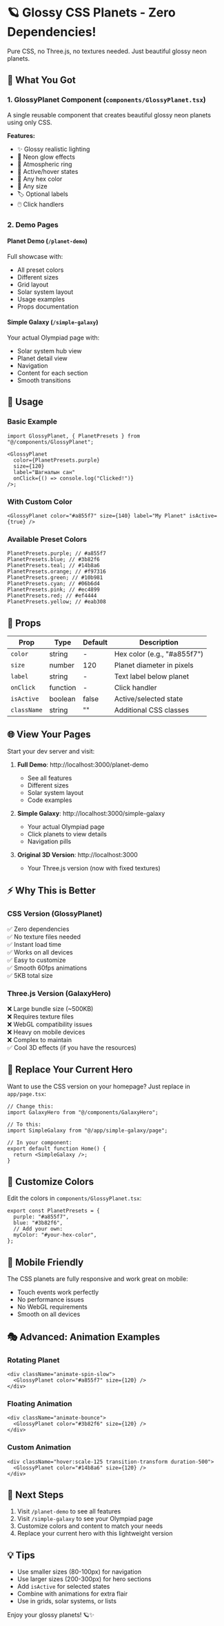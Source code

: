 # 🪐 Glossy CSS Planets - Zero Dependencies!

Pure CSS, no Three.js, no textures needed. Just beautiful glossy neon planets.

## 🚀 What You Got

### 1. **GlossyPlanet Component** (`components/GlossyPlanet.tsx`)

A single reusable component that creates beautiful glossy neon planets using only CSS.

**Features:**

- ✨ Glossy realistic lighting
- 🌟 Neon glow effects
- 💫 Atmospheric ring
- 🎯 Active/hover states
- 🎨 Any hex color
- 📏 Any size
- 🏷️ Optional labels
- 🖱️ Click handlers

### 2. **Demo Pages**

#### Planet Demo (`/planet-demo`)

Full showcase with:

- All preset colors
- Different sizes
- Grid layout
- Solar system layout
- Usage examples
- Props documentation

#### Simple Galaxy (`/simple-galaxy`)

Your actual Olympiad page with:

- Solar system hub view
- Planet detail view
- Navigation
- Content for each section
- Smooth transitions

## 🎯 Usage

### Basic Example

```tsx
import GlossyPlanet, { PlanetPresets } from "@/components/GlossyPlanet";

<GlossyPlanet
  color={PlanetPresets.purple}
  size={120}
  label="Шагналын сан"
  onClick={() => console.log("Clicked!")}
/>;
```

### With Custom Color

```tsx
<GlossyPlanet color="#a855f7" size={140} label="My Planet" isActive={true} />
```

### Available Preset Colors

```tsx
PlanetPresets.purple; // #a855f7
PlanetPresets.blue; // #3b82f6
PlanetPresets.teal; // #14b8a6
PlanetPresets.orange; // #f97316
PlanetPresets.green; // #10b981
PlanetPresets.cyan; // #06b6d4
PlanetPresets.pink; // #ec4899
PlanetPresets.red; // #ef4444
PlanetPresets.yellow; // #eab308
```

## 🎨 Props

| Prop        | Type     | Default | Description                 |
| ----------- | -------- | ------- | --------------------------- |
| `color`     | string   | -       | Hex color (e.g., "#a855f7") |
| `size`      | number   | 120     | Planet diameter in pixels   |
| `label`     | string   | -       | Text label below planet     |
| `onClick`   | function | -       | Click handler               |
| `isActive`  | boolean  | false   | Active/selected state       |
| `className` | string   | ""      | Additional CSS classes      |

## 🌐 View Your Pages

Start your dev server and visit:

1. **Full Demo**: http://localhost:3000/planet-demo

   - See all features
   - Different sizes
   - Solar system layout
   - Code examples

2. **Simple Galaxy**: http://localhost:3000/simple-galaxy

   - Your actual Olympiad page
   - Click planets to view details
   - Navigation pills

3. **Original 3D Version**: http://localhost:3000
   - Your Three.js version (now with fixed textures)

## ⚡ Why This is Better

### CSS Version (GlossyPlanet)

✅ Zero dependencies  
✅ No texture files needed  
✅ Instant load time  
✅ Works on all devices  
✅ Easy to customize  
✅ Smooth 60fps animations  
✅ 5KB total size

### Three.js Version (GalaxyHero)

❌ Large bundle size (~500KB)  
❌ Requires texture files  
❌ WebGL compatibility issues  
❌ Heavy on mobile devices  
❌ Complex to maintain  
✅ Cool 3D effects (if you have the resources)

## 🔄 Replace Your Current Hero

Want to use the CSS version on your homepage? Just replace in `app/page.tsx`:

```tsx
// Change this:
import GalaxyHero from "@/components/GalaxyHero";

// To this:
import SimpleGalaxy from "@/app/simple-galaxy/page";

// In your component:
export default function Home() {
  return <SimpleGalaxy />;
}
```

## 🎨 Customize Colors

Edit the colors in `components/GlossyPlanet.tsx`:

```tsx
export const PlanetPresets = {
  purple: "#a855f7",
  blue: "#3b82f6",
  // Add your own:
  myColor: "#your-hex-color",
};
```

## 📱 Mobile Friendly

The CSS planets are fully responsive and work great on mobile:

- Touch events work perfectly
- No performance issues
- No WebGL requirements
- Smooth on all devices

## 🎭 Advanced: Animation Examples

### Rotating Planet

```tsx
<div className="animate-spin-slow">
  <GlossyPlanet color="#a855f7" size={120} />
</div>
```

### Floating Animation

```tsx
<div className="animate-bounce">
  <GlossyPlanet color="#3b82f6" size={120} />
</div>
```

### Custom Animation

```tsx
<div className="hover:scale-125 transition-transform duration-500">
  <GlossyPlanet color="#14b8a6" size={120} />
</div>
```

## 🚀 Next Steps

1. Visit `/planet-demo` to see all features
2. Visit `/simple-galaxy` to see your Olympiad page
3. Customize colors and content to match your needs
4. Replace your current hero with this lightweight version

## 💡 Tips

- Use smaller sizes (80-100px) for navigation
- Use larger sizes (200-300px) for hero sections
- Add `isActive` for selected states
- Combine with animations for extra flair
- Use in grids, solar systems, or lists

Enjoy your glossy planets! 🪐✨
